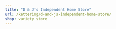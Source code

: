 ```yaml
---
title: "D & J's Independent Home Store"
url: /kettering/d-and-js-independent-home-store/
shop: variety store
---
```

